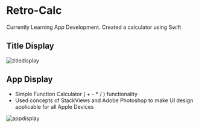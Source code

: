 # Retro-Calc
Currently Learning App Development. Created a calculator using Swift

## Title Display
![titledisplay](https://user-images.githubusercontent.com/34731628/50571646-cd6c2300-0d7d-11e9-982f-bb90802ccc73.png)

## App Display 
* Simple Function Calculator ( + - * / ) functionality
* Used concepts of StackViews and Adobe Photoshop to make UI design applicable for all Apple Devices

![appdisplay](https://user-images.githubusercontent.com/34731628/50571649-16bc7280-0d7e-11e9-984c-dc391478ab25.png)
